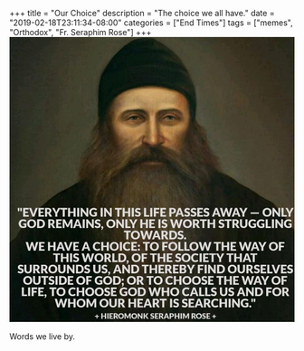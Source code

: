 +++
title = "Our Choice"
description = "The choice we all have."
date = "2019-02-18T23:11:34-08:00"
categories = ["End Times"]
tags = ["memes", "Orthodox", "Fr. Seraphim Rose"]
+++
![A quote by Fr. Seraphim Rose that begins Everything in this life is passing away...](/img/IMG_1698.JPG)

Words we live by.